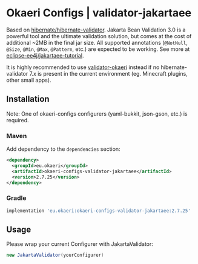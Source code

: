 # Okaeri Configs | validator-jakartaee

Based on [hibernate/hibernate-validator](https://github.com/hibernate/hibernate-validator). 
Jakarta Bean Validation 3.0 is a powerful tool and the ultimate validation solution, but comes at the cost of additional ~2MB in the final jar size.
All supported annotations (`@NotNull`, `@Size`, `@Min`, `@Max`, `@Pattern`, etc.) are expected to be working.
See more at [eclipse-ee4j/jakartaee-tutorial](https://github.com/eclipse-ee4j/jakartaee-tutorial/blob/569bf35a26f8965936ebd02cde84a2dcc11291f7/src/main/asciidoc/bean-validation/bean-validation002.adoc).

It is highly recommended to use [validator-okaeri](https://github.com/OkaeriPoland/okaeri-configs/tree/master/validator-okaeri)
instead if no hibernate-validator 7.x is present in the current environment (eg. Minecraft plugins, other small apps).

## Installation
Note: One of okaeri-configs configurers (yaml-bukkit, json-gson, etc.) is required.
### Maven
Add dependency to the `dependencies` section:
```xml
<dependency>
  <groupId>eu.okaeri</groupId>
  <artifactId>okaeri-configs-validator-jakartaee</artifactId>
  <version>2.7.25</version>
</dependency>
```
### Gradle
```groovy
implementation 'eu.okaeri:okaeri-configs-validator-jakartaee:2.7.25'
```

## Usage

Please wrap your current Configurer with JakartaValidator:
```java
new JakartaValidator(yourConfigurer)
```
